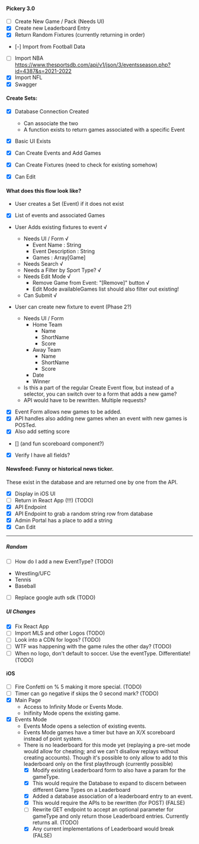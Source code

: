 #### Pickery 3.0

- [ ] Create New Game / Pack (Needs UI)
- [X] Create new Leaderboard Entry
- [X] Return Random Fixtures (currently returning in order)
- [-] Import from Football Data
- [ ] Import NBA 
    https://www.thesportsdb.com/api/v1/json/3/eventsseason.php?id=4387&s=2021-2022
- [X] Import NFL
- [X] Swagger

#### Create Sets:

- [X] Database Connection Created
    - Can associate the two
    - A function exists to return games associated with a specific Event
- [X] Basic UI Exists
- [X] Can Create Events and Add Games
- [X] Can Create Fixtures (need to check for existing somehow)
- [X] Can Edit



#### What does this flow look like?

- User creates a Set (Event) if it does not exist
- [X] List of events and associated Games
- User Adds existing fixtures to event √
    - Needs UI / Form √
        - Event Name : String 
        - Event Description : String
        - Games : Array[Game]
    - Needs Search √
    - Needs a Filter by Sport Type? √
    - Needs Edit Mode √ 
        - Remove Game from Event: "[Remove]" button √
        - Edit Mode availableGames list should also filter out existing!
    - Can Submit √

- User can create new fixture to event (Phase 2?)
    - Needs UI / Form
        - Home Team
            - Name
            - ShortName
            - Score
        - Away Team
            - Name
            - ShortName
            - Score
        - Date
        - Winner
    - Is this a part of the regular Create Event flow, but instead of a selector, you can switch over to a form that adds a new game?
    - API would have to be rewritten. Multiple requests?

- [X] Event Form allows new games to be added.
- [X] API handles also adding new games when an event with new games is POSTed.
- [X] Also add setting score 
- [] (and fun scoreboard component?)
- [X] Verify I have all fields?

#### Newsfeed: Funny or historical news ticker.

These exist in the database and are returned one by one from the API. 

- [X] Display in iOS UI
- [ ] Return in React App (!!!) (TODO)
- [X] API Endpoint
- [X] API Endpoint to grab a random string row from database
- [X] Admin Portal has a place to add a string
- [X] Can Edit

----


##### Random

- [ ] How do I add a new EventType? (TODO)

- Wrestling/UFC
- Tennis
- Baseball

- [ ] Replace google auth sdk (TODO)

##### UI Changes

- [X] Fix React App
- [ ] Import MLS and other Logos (TODO)
- [ ] Look into a CDN for logos? (TODO)
- [ ] WTF was happening with the game rules the other day? (TODO)
- [ ] When no logo, don't default to soccer. Use the eventType. Differentiate! (TODO)

#### iOS

- [ ] Fire Confetti on % 5 making it more special. (TODO)
- [ ] Timer can go negative if skips the 0 second mark? (TODO)
- [X] Main Page
    - Access to Infinity Mode or Events Mode.
    - Inifinity Mode opens the existing game.
- [X] Events Mode
    - Events Mode opens a selection of existing events.
    - Events Mode games have a timer but have an X/X scoreboard instead of point system. 
    - There is no leaderboard for this mode yet (replaying a pre-set mode would allow for cheating; and we can't disallow replays without creating accounts).
        Though it's possible to only allow to add to this leaderboard only on the first playthrough (currently possible)
        - [X] Modify existing Leaderboard form to also have a param for the gameType.
        - [x] This would require the Database to expand to discern between different Game Types on a Leaderboard
        - [X] Added a database association of a leaderboard entry to an event.
        - [X] This would require the APIs to be rewritten (for POST) (FALSE)
        - [ ] Rewrite GET endpoint to accept an optional parameter for gameType and only return those Leaderboard entries. Currently returns all. (TODO)
        - [X] Any current implementations of Leaderboard would break (FALSE)